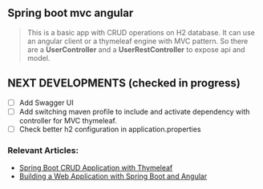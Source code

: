 ## Spring boot mvc angular

> This is a basic app with CRUD operations on H2 database. It can use an angular client or a thymeleaf engine with MVC pattern.
So there are a **UserController** and a **UserRestController** to expose api and model.


## NEXT DEVELOPMENTS (checked in progress)

- [ ] Add Swagger UI
- [ ] Add switching maven profile to include and activate dependency with controller for MVC thymeleaf.
- [ ] Check better h2 configuration in application.properties

### Relevant Articles: 
- [Spring Boot CRUD Application with Thymeleaf](https://www.baeldung.com/spring-boot-crud-thymeleaf)
- [Building a Web Application with Spring Boot and Angular](https://www.baeldung.com/spring-boot-angular-web)

